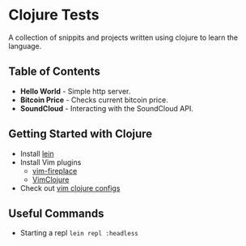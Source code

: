 # Clojure Tests
A collection of snippits and projects written using clojure to learn the language.

## Table of Contents
- <strong>Hello World</strong> - Simple http server.
- <strong>Bitcoin Price</strong> - Checks current bitcoin price.
- <strong>SoundCloud</strong> - Interacting with the SoundCloud API.

## Getting Started with Clojure
- Install [lein](https://github.com/technomancy/leiningen)
- Install Vim plugins
    - [vim-fireplace](https://github.com/tpope/vim-fireplace)
    - [VimClojure](https://github.com/vim-scripts/VimClojure)
- Check out [vim clojure configs](https://github.com/L1fescape/dotfiles/blob/master/vim/vimrc#L122)

## Useful Commands
- Starting a repl `lein repl :headless`
